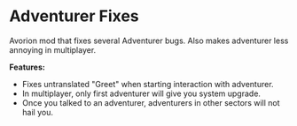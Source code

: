 # Adventurer Fixes
Avorion mod that fixes several Adventurer bugs. Also makes adventurer less annoying in multiplayer.

**Features:**
* Fixes untranslated "Greet" when starting interaction with adventurer.
* In multiplayer, only first adventurer will give you system upgrade.
* Once you talked to an adventurer, adventurers in other sectors will not hail you.
